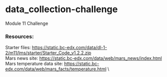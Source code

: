 # data_collection-challenge
Module 11 Challenge 


### Resources: 
Starter files: https://static.bc-edx.com/data/dl-1-2/m11/lms/starter/Starter_Code_v1.2.2.zip \
Mars news site: https://static.bc-edx.com/data/web/mars_news/index.html \
Mars temperature data site: https://static.bc-edx.com/data/web/mars_facts/temperature.html \
